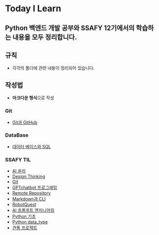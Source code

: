 # Today I Learn

## Python 백엔드 개발 공부와 SSAFY 12기에서의 학습하는 내용을 모두 정리합니다.

## 규칙
- 각각의 폴더에 관련 내용이 정리되어 있습니다.

## 작성법
- **마크다운 형식**으로 작성

### Git
* [Git과 GitHub](https://github.com/BangSungjoon/TIL/blob/master/GitWorkspace/GITreadme.md)

### DataBase
* [데이터 베이스와 SQL](https://github.com/BangSungjoon/TIL/blob/master/dbWorkspace/SQLreadme.md)

### SSAFY TIL
* [AI 윤리](https://github.com/BangSungjoon/TIL/blob/master/StartCamp/AI_ethics.md)
* [Design Thinking](https://github.com/BangSungjoon/TIL/blob/master/StartCamp/DesignThinkingTIL.md)
* [Git](https://github.com/BangSungjoon/TIL/blob/master/StartCamp/GIT_TIL.md)
* [GPTchatbot 프로그래밍](https://github.com/BangSungjoon/TIL/blob/master/StartCamp/GPTchatbot_programming.md)
* [Remote Repository](https://github.com/BangSungjoon/TIL/blob/master/StartCamp/REMOTE_REPO_TIL.md)
* [Markdown과 CLI](https://github.com/BangSungjoon/TIL/blob/master/StartCamp/Markdown_CLI_TIL.md)
* [RobotQuest](https://github.com/BangSungjoon/TIL/blob/master/StartCamp/RobotQuestTIL.md)
* [AI 프롬프트 엔지니어링](https://github.com/BangSungjoon/TIL/blob/master/StartCamp/AI_PROM_TIL.md)
* [Python 기초](https://github.com/BangSungjoon/TIL/blob/master/pythonWorkspace/01-fundamentals-of-python.ipynb)
* [Python data_type](https://github.com/BangSungjoon/TIL/blob/master/pythonWorkspace/02-data-types.ipynb)
* [관통 프로젝트](https://github.com/BangSungjoon/TIL/blob/master/Penetrating_Project)